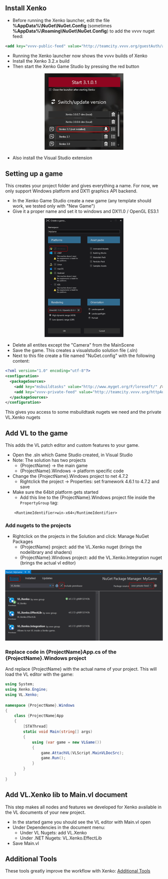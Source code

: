 ## Install Xenko
* Before running the Xenko launcher, edit the file **%AppData%\NuGet\NuGet.Config** (sometimes **%AppData%\Roaming\NuGet\NuGet.Config**) to add the vvvv nuget feed:
```xml
<add key="vvvv-public-feed" value="http://teamcity.vvvv.org/guestAuth/app/nuget/v1/FeedService.svc/" />
```
* Running the Xenko launcher now shows the vvvv builds of Xenko
* Install the Xenko 3.2.x build
* Then start the Xenko Game Studio by pressing the red button
<p align="center">
<img src="images/xenkolauncher2.png" width="50%" alt="Visual Studio Installer">
</p>

* Also install the Visual Studio extension

## Setting up a game
This creates your project folder and gives everything a name. For now, we only support Windows platform and DX11 graphics API backend.
* In the Xenko Game Studio create a new game (any template should work, we tested only with "New Game")
* Give it a proper name and set it to windows and DX11.0 / OpenGL ES3.1

<p align="center">
<img src="images/newgame.png" width="50%" alt="Create a game dialog">
</p>

* Delete all entites except the "Camera" from the MainScene
* Save the game. This creates a visualstudio solution file (.sln)
* Next to this file create a file named "NuGet.config" with the following content:

```xml
<?xml version="1.0" encoding="utf-8"?>
<configuration>
  <packageSources>
    <add key="msbuildtasks" value="http://www.myget.org/F/loresoft/" />
    <add key="vvvv-private-feed" value="http://teamcity.vvvv.org/httpAuth/app/nuget/v1/FeedService.svc/" />
  </packageSources>
</configuration>
```

This gives you access to some msbuildtask nugets we need and the private VL.Xenko nugets

## Add VL to the game
This adds the VL patch editor and custom features to your game.
* Open the .sln which Game Studio created, in Visual Studio
* Note: The solution has two projects
  * {ProjectName} -> the main game
  * {ProjectName}.Windows -> platform specific code
* Change the {ProjectName}.Windows project to net 4.7.2
  * Rightclick the project -> Properties: set framework 4.6.1 to 4.7.2 and save
* Make sure the 64bit platform gets started
  * Add this line to the {ProjectName}.Windows project file inside the `PropertyGroup` tag:

`    <RuntimeIdentifier>win-x64</RuntimeIdentifier>`

### Add nugets to the projects
* Rightclick on the projects in the Solution and click: Manage NuGet Packages
  * {ProjectName} project: add the VL.Xenko nuget (brings the nodelibrary and shaders)
  * {ProjectName}.Windows project: add the VL.Xenko.Integration nuget (brings the actual vl editor)
<p align="center">
<img src="images/managenugets.png" alt="Configuring the game">
</p>

### Replace code in {ProjectName}App.cs of the {ProjectName}.Windows project
And replace {ProjectName} with the actual name of your project.
This will load the VL editor with the game:

```csharp
using System;
using Xenko.Engine;
using VL.Xenko;

namespace {ProjectName}.Windows
{
    class {ProjectName}App
    {
        [STAThread]
        static void Main(string[] args)
        {
            using (var game = new VLGame())
            {
                game.AttachVL(VLScript.MainVLDocSrc);
                game.Run();
            }
        }
    }
}
```

## Add VL.Xenko lib to Main.vl document
This step makes all nodes and features we developed for Xenko available in the VL documents of your new project.

* In the started game you should see the VL editor with Main.vl open
* Under Dependencies in the document menu:
  * Under VL Nugets: add VL.Xenko
  * Under .NET Nugets: VL.Xenko.EffectLib
* Save Main.vl

## Additional Tools
These tools greatly improve the workflow with Xenko: [Additional Tools](Additional-Tools.md)
